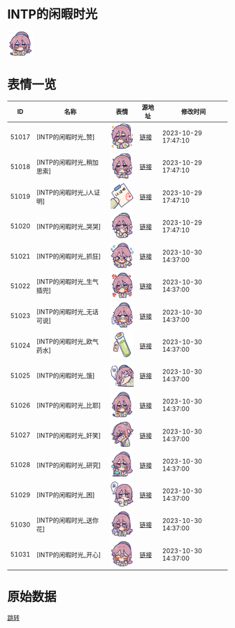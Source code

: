 # INTP的闲暇时光

<img src="./cover.png" height="60" alt="cover" />

# 表情一览

|ID|名称|表情|源地址|修改时间|
|----|----|----|----|----|
|51017|[INTP的闲暇时光_赞]|<img src="./pic/051017_%5BINTP的闲暇时光_赞%5D.png" height="60" alt="赞"/>|[链接](https://i0.hdslb.com/bfs/garb/463a3feb2275674125a975f81521ef7165d042c1.png)|2023-10-29 17:47:10|
|51018|[INTP的闲暇时光_稍加思索]|<img src="./pic/051018_%5BINTP的闲暇时光_稍加思索%5D.png" height="60" alt="稍加思索"/>|[链接](https://i0.hdslb.com/bfs/garb/c991c911d6ac1f9c2b0003870a1ec98927e1cee5.png)|2023-10-29 17:47:10|
|51019|[INTP的闲暇时光_i人证明]|<img src="./pic/051019_%5BINTP的闲暇时光_i人证明%5D.png" height="60" alt="i人证明"/>|[链接](https://i0.hdslb.com/bfs/garb/3f4b951264e4b527ef741c11f3e58ee0040455d3.png)|2023-10-29 17:47:10|
|51020|[INTP的闲暇时光_哭哭]|<img src="./pic/051020_%5BINTP的闲暇时光_哭哭%5D.png" height="60" alt="哭哭"/>|[链接](https://i0.hdslb.com/bfs/garb/810fa16bd130cda59a82541631df8995e3fd48e6.png)|2023-10-29 17:47:10|
|51021|[INTP的闲暇时光_抓狂]|<img src="./pic/051021_%5BINTP的闲暇时光_抓狂%5D.png" height="60" alt="抓狂"/>|[链接](https://i0.hdslb.com/bfs/garb/6ff30bace94c11f20736b466db04b58ee93e38cb.png)|2023-10-30 14:37:00|
|51022|[INTP的闲暇时光_生气插兜]|<img src="./pic/051022_%5BINTP的闲暇时光_生气插兜%5D.png" height="60" alt="生气插兜"/>|[链接](https://i0.hdslb.com/bfs/garb/afb248c73525b81a3136312bc94d4c6e62a1d313.png)|2023-10-30 14:37:00|
|51023|[INTP的闲暇时光_无话可说]|<img src="./pic/051023_%5BINTP的闲暇时光_无话可说%5D.png" height="60" alt="无话可说"/>|[链接](https://i0.hdslb.com/bfs/garb/ad71e491a8e81afd15b6aaf4f43f4d39f07626f5.png)|2023-10-30 14:37:00|
|51024|[INTP的闲暇时光_欧气药水]|<img src="./pic/051024_%5BINTP的闲暇时光_欧气药水%5D.png" height="60" alt="欧气药水"/>|[链接](https://i0.hdslb.com/bfs/garb/8b09f4fe89699e7d60c5e16e89753291aa025b72.png)|2023-10-30 14:37:00|
|51025|[INTP的闲暇时光_饿]|<img src="./pic/051025_%5BINTP的闲暇时光_饿%5D.png" height="60" alt="饿"/>|[链接](https://i0.hdslb.com/bfs/garb/8c5bac41ed3243a310ce345a249a8d4f3c27e9f7.png)|2023-10-30 14:37:00|
|51026|[INTP的闲暇时光_比耶]|<img src="./pic/051026_%5BINTP的闲暇时光_比耶%5D.png" height="60" alt="比耶"/>|[链接](https://i0.hdslb.com/bfs/garb/332cfebc218b9a38b476e7c634c09786d4a1dbb5.png)|2023-10-30 14:37:00|
|51027|[INTP的闲暇时光_奸笑]|<img src="./pic/051027_%5BINTP的闲暇时光_奸笑%5D.png" height="60" alt="奸笑"/>|[链接](https://i0.hdslb.com/bfs/garb/84c0f276c11464055bea1c1d79310076c2071b34.png)|2023-10-30 14:37:00|
|51028|[INTP的闲暇时光_研究]|<img src="./pic/051028_%5BINTP的闲暇时光_研究%5D.png" height="60" alt="研究"/>|[链接](https://i0.hdslb.com/bfs/garb/d4f6bdf305329be4213b7ac4d40a1c6587e68fcb.png)|2023-10-30 14:37:00|
|51029|[INTP的闲暇时光_困]|<img src="./pic/051029_%5BINTP的闲暇时光_困%5D.png" height="60" alt="困"/>|[链接](https://i0.hdslb.com/bfs/garb/6171e07ce808bf0a290303c936b376d4f981e594.png)|2023-10-30 14:37:00|
|51030|[INTP的闲暇时光_送你花]|<img src="./pic/051030_%5BINTP的闲暇时光_送你花%5D.png" height="60" alt="送你花"/>|[链接](https://i0.hdslb.com/bfs/garb/f8a8972c02e944f14848f37c84360e3159038f5a.png)|2023-10-30 14:37:00|
|51031|[INTP的闲暇时光_开心]|<img src="./pic/051031_%5BINTP的闲暇时光_开心%5D.png" height="60" alt="开心"/>|[链接](https://i0.hdslb.com/bfs/garb/8ffbc67abea9a76e68de5da591e6c1e9c25984a1.png)|2023-10-30 14:37:00|

# 原始数据

[跳转](./raw.json)

